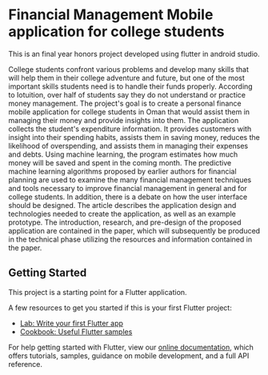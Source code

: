 # Financial Management Mobile application for college students

This is an final year honors project developed using flutter in android studio.


College students confront various problems and develop many skills that will help them in their college adventure
and future, but one of the most important skills students need is to handle their funds properly. According to
Iotuition, over half of students say they do not understand or practice money management. The project's goal is
to create a personal finance mobile application for college students in Oman that would assist them in managing
their money and provide insights into them. The application collects the student's expenditure information. It
provides customers with insight into their spending habits, assists them in saving money, reduces the likelihood
of overspending, and assists them in managing their expenses and debts. Using machine learning, the program
estimates how much money will be saved and spent in the coming month. The predictive machine learning
algorithms proposed by earlier authors for financial planning are used to examine the many financial
management techniques and tools necessary to improve financial management in general and for college
students. In addition, there is a debate on how the user interface should be designed. The article describes the
application design and technologies needed to create the application, as well as an example prototype. The
introduction, research, and pre-design of the proposed application are contained in the paper, which will
subsequently be produced in the technical phase utilizing the resources and information contained in the paper.

## Getting Started

This project is a starting point for a Flutter application.

A few resources to get you started if this is your first Flutter project:

- [Lab: Write your first Flutter app](https://flutter.dev/docs/get-started/codelab)
- [Cookbook: Useful Flutter samples](https://flutter.dev/docs/cookbook)

For help getting started with Flutter, view our
[online documentation](https://flutter.dev/docs), which offers tutorials,
samples, guidance on mobile development, and a full API reference.
